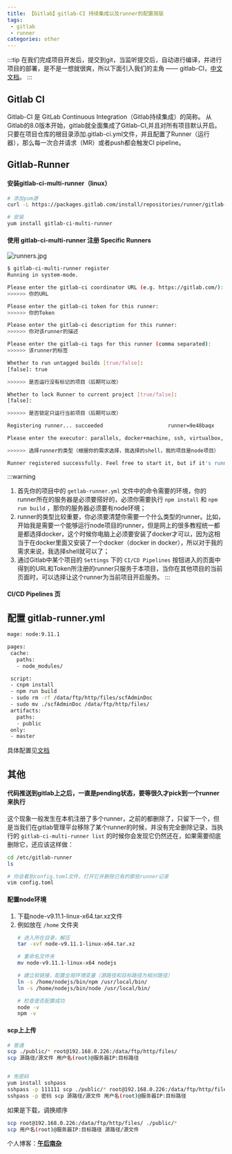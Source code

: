 ```yaml
---
title: 【Gitlab】gitlab-CI 持续集成以及runner的配置简版
tags:
 - gitlab
 - runner
categories: other
---
```


:::tip
在我们完成项目开发后，提交到git，当监听提交后，自动进行编译，并进行项目的部署，是不是一想就很爽，所以下面引入我们的主角 —— gitlab-CI，[中文文档](https://fennay.github.io/gitlab-ci-cn/)。
:::

<!-- more -->

## Gitlab CI

Gitlab-CI 是 GitLab Continuous Integration（Gitlab持续集成）的简称。
从Gitlab的8.0版本开始，gitlab就全面集成了Gitlab-CI,并且对所有项目默认开启。
只要在项目仓库的根目录添加.gitlab-ci.yml文件，并且配置了Runner（运行器），那么每一次合并请求（MR）或者push都会触发CI pipeline。

## Gitlab-Runner

#### 安装gitlab-ci-multi-runner（linux）

```bash 
# 添加yum源
curl -L https://packages.gitlab.com/install/repositories/runner/gitlab-ci-multi-runner/script.rpm.sh | sudo bash

# 安装
yum install gitlab-ci-multi-runner
```

#### 使用 gitlab-ci-multi-runner 注册 Specific Runners

![runners.jpg](https://upload-images.jianshu.io/upload_images/4660406-23e31a052864a7a0.jpg?imageMogr2/auto-orient/strip%7CimageView2/2/w/1240)

```bash
$ gitlab-ci-multi-runner register
Running in system-mode.

Please enter the gitlab-ci coordinator URL (e.g. https://gitlab.com/):
>>>>>> 你的URL

Please enter the gitlab-ci token for this runner:
>>>>>> 你的Token

Please enter the gitlab-ci description for this runner:
>>>>>> 你对该runner的描述

Please enter the gitlab-ci tags for this runner (comma separated):
>>>>>> 该runner的标签

Whether to run untagged builds [true/false]:
[false]: true

>>>>>> 是否运行没有标记的项目（后期可以改）

Whether to lock Runner to current project [true/false]:
[false]:

>>>>>> 是否锁定只运行当前项目（后期可以改）

Registering runner... succeeded                     runner=9e48baqx

Please enter the executor: parallels, docker+machine, ssh, virtualbox, docker-ssh+machine, kubernetes, docker, docker-ssh, shell:

>>>>>> 选择runner的类型（根据你的需求选择，我选择的shell，我的项目是node项目）

Runner registered successfully. Feel free to start it, but if it's running already the config should be automatically reloaded!
```

:::warning
1. 首先你的项目中的 `getlab-runner.yml` 文件中的命令需要的环境，你的runner所在的服务器是必须要搭好的，必须你需要执行 `npm install` 和 `npm run build` ，那你的服务器必须要有node环境；
2. runner的类型比较重要，你必须要清楚你需要一个什么类型的runner。比如，开始我是需要一个能够运行node项目的runner，但是网上的很多教程统一都是都选择docker，这个时候你电脑上必须要安装了docker才可以，因为这相当于在docker里面又安装了一个docker（docker in docker），所以对于我的需求来说，我选择shell就可以了；
3. 通过Gitlab中某个项目的 `Settings` 下的 `CI/CD Pipelines` 按钮进入的页面中得到的URL和Token所注册的runner只服务于本项目，当你在其他项目的当前页面时，可以选择让这个runner为当前项目开启服务。
:::

#### CI/CD Pipelines 页

## 配置 gitlab-runner.yml

```bash
mage: node:9.11.1

pages:
 cache:
   paths:
   - node_modules/

 script:
 - cnpm install
 - npm run build
 - sudo rm -rf /data/ftp/http/files/scfAdminDoc
 - sudo mv ./scfAdminDoc /data/ftp/http/files/
 artifacts:
   paths:
   - public
 only:
 - master
```

具体配置见[文档](https://fennay.github.io/gitlab-ci-cn/gitlab-ci-yaml.html)

## 其他

#### 代码推送到gitlab上之后，一直是pending状态，要等很久才pick到一个runner来执行
这个现象一般发生在本机注册了多个runner，之前的都删除了，只留下一个，但是当我们在gitlab管理平台移除了某个runner的时候，并没有完全删除记录，当执行的 `gitlab-ci-multi-runner list` 的时候你会发现它仍然还在，如果需要彻底删除它，还应该这样做：

```bash
cd /etc/gitlab-runner
ls

# 你会看到config.toml文件，打开它并删除已有的那些runner记录
vim config.toml
```

#### 配置node环境

1. 下载node-v9.11.1-linux-x64.tar.xz文件
2. 例如放在 `/home` 文件夹
    ```bash
    # 进入所在目录，解压
    tar -xvf node-v9.11.1-linux-x64.tar.xz

    # 重命名文件夹
    mv node-v9.11.1-linux-x64 nodejs

    # 建立软链接，配置全局环境变量（源路径和目标路径为相对路径）
    ln -s /home/nodejs/bin/npm /usr/local/bin/
    ln -s /home/nodejs/bin/node /usr/local/bin/

    # 检查是否配置成功
    node -v
    npm -v
    ```

#### scp上上传

```bash
# 普通
scp ./public/* root@192.168.0.226:/data/ftp/http/files/
scp 源路径/源文件 用户名(root)@服务器IP:目标路径


# 免密码
yum install sshpass
sshpass -p 111111 scp ./public/* root@192.168.0.226:/data/ftp/http/files/
sshpass -p 密码 scp 源路径/源文件 用户名(root)@服务器IP:目标路径
```

如果是下载，调换顺序

```bash
scp root@192.168.0.226:/data/ftp/http/files/ ./public/*
scp 用户名(root)@服务器IP:目标路径 源路径/源文件
```
个人博客：[**午后南杂**](http://recoluan.gitlab.io) 